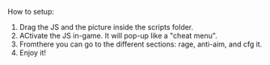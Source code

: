 How to setup:
1. Drag the JS and the picture inside the scripts folder.
2. ACtivate the JS in-game. It will pop-up like a "cheat menu".
3. Fromthere you can go to the different sections: rage, anti-aim, and cfg it.
4. Enjoy it!